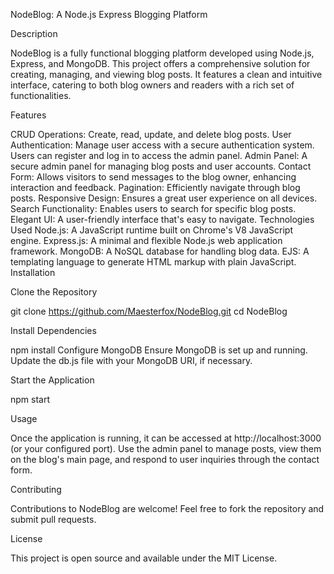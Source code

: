 NodeBlog: A Node.js Express Blogging Platform

Description

NodeBlog is a fully functional blogging platform developed using Node.js, Express, and MongoDB. This project offers a comprehensive solution for creating, managing, and viewing blog posts. It features a clean and intuitive interface, catering to both blog owners and readers with a rich set of functionalities.

Features

CRUD Operations: Create, read, update, and delete blog posts.
User Authentication: Manage user access with a secure authentication system. Users can register and log in to access the admin panel.
Admin Panel: A secure admin panel for managing blog posts and user accounts.
Contact Form: Allows visitors to send messages to the blog owner, enhancing interaction and feedback.
Pagination: Efficiently navigate through blog posts.
Responsive Design: Ensures a great user experience on all devices.
Search Functionality: Enables users to search for specific blog posts.
Elegant UI: A user-friendly interface that's easy to navigate.
Technologies Used
Node.js: A JavaScript runtime built on Chrome's V8 JavaScript engine.
Express.js: A minimal and flexible Node.js web application framework.
MongoDB: A NoSQL database for handling blog data.
EJS: A templating language to generate HTML markup with plain JavaScript.
Installation

Clone the Repository

git clone https://github.com/Maesterfox/NodeBlog.git
cd NodeBlog

Install Dependencies

npm install
Configure MongoDB
Ensure MongoDB is set up and running.
Update the db.js file with your MongoDB URI, if necessary.

Start the Application

npm start

Usage

Once the application is running, it can be accessed at http://localhost:3000 (or your configured port). Use the admin panel to manage posts, view them on the blog's main page, and respond to user inquiries through the contact form.

Contributing

Contributions to NodeBlog are welcome! Feel free to fork the repository and submit pull requests.

License

This project is open source and available under the MIT License.